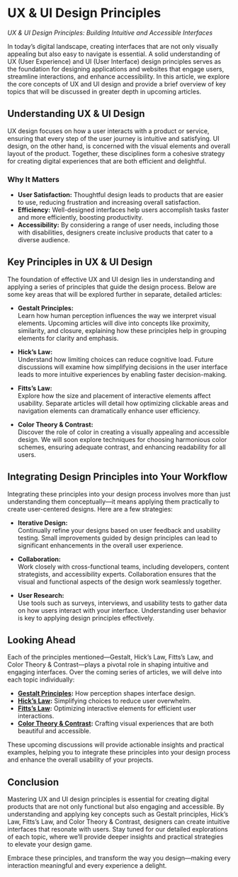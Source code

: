 # UX &amp; UI Design Principles

*UX & UI Design Principles: Building Intuitive and Accessible Interfaces*

In today’s digital landscape, creating interfaces that are not only visually appealing but also easy to navigate is essential. A solid understanding of UX (User Experience) and UI (User Interface) design principles serves as the foundation for designing applications and websites that engage users, streamline interactions, and enhance accessibility. In this article, we explore the core concepts of UX and UI design and provide a brief overview of key topics that will be discussed in greater depth in upcoming articles.

## Understanding UX & UI Design

UX design focuses on how a user interacts with a product or service, ensuring that every step of the user journey is intuitive and satisfying. UI design, on the other hand, is concerned with the visual elements and overall layout of the product. Together, these disciplines form a cohesive strategy for creating digital experiences that are both efficient and delightful.

### Why It Matters

- **User Satisfaction:** Thoughtful design leads to products that are easier to use, reducing frustration and increasing overall satisfaction.
- **Efficiency:** Well-designed interfaces help users accomplish tasks faster and more efficiently, boosting productivity.
- **Accessibility:** By considering a range of user needs, including those with disabilities, designers create inclusive products that cater to a diverse audience.

## Key Principles in UX & UI Design

The foundation of effective UX and UI design lies in understanding and applying a series of principles that guide the design process. Below are some key areas that will be explored further in separate, detailed articles:

- **Gestalt Principles:**  
  Learn how human perception influences the way we interpret visual elements. Upcoming articles will dive into concepts like proximity, similarity, and closure, explaining how these principles help in grouping elements for clarity and emphasis.

- **Hick’s Law:**  
  Understand how limiting choices can reduce cognitive load. Future discussions will examine how simplifying decisions in the user interface leads to more intuitive experiences by enabling faster decision-making.

- **Fitts’s Law:**  
  Explore how the size and placement of interactive elements affect usability. Separate articles will detail how optimizing clickable areas and navigation elements can dramatically enhance user efficiency.

- **Color Theory & Contrast:**  
  Discover the role of color in creating a visually appealing and accessible design. We will soon explore techniques for choosing harmonious color schemes, ensuring adequate contrast, and enhancing readability for all users.

## Integrating Design Principles into Your Workflow

Integrating these principles into your design process involves more than just understanding them conceptually—it means applying them practically to create user-centered designs. Here are a few strategies:

- **Iterative Design:**  
  Continually refine your designs based on user feedback and usability testing. Small improvements guided by design principles can lead to significant enhancements in the overall user experience.

- **Collaboration:**  
  Work closely with cross-functional teams, including developers, content strategists, and accessibility experts. Collaboration ensures that the visual and functional aspects of the design work seamlessly together.

- **User Research:**  
  Use tools such as surveys, interviews, and usability tests to gather data on how users interact with your interface. Understanding user behavior is key to applying design principles effectively.

## Looking Ahead

Each of the principles mentioned—Gestalt, Hick’s Law, Fitts’s Law, and Color Theory & Contrast—plays a pivotal role in shaping intuitive and engaging interfaces. Over the coming series of articles, we will delve into each topic individually:

- **[Gestalt Principles](Frontend-Deeper-Frontend-Gestalt-Principles.md):** How perception shapes interface design.
- **[Hick’s Law](Frontend-Deeper-Frontend-Hick-s-Law.md):** Simplifying choices to reduce user overwhelm.
- **[Fitts’s Law](Frontend-Deeper-Frontend-Fitt-s-Law.md):** Optimizing interactive elements for efficient user interactions.
- **[Color Theory & Contrast](Frontend-Deeper-Frontend-Color-Theory-Contrast.md):** Crafting visual experiences that are both beautiful and accessible.

These upcoming discussions will provide actionable insights and practical examples, helping you to integrate these principles into your design process and enhance the overall usability of your projects.

## Conclusion

Mastering UX and UI design principles is essential for creating digital products that are not only functional but also engaging and accessible. By understanding and applying key concepts such as Gestalt principles, Hick’s Law, Fitts’s Law, and Color Theory & Contrast, designers can create intuitive interfaces that resonate with users. Stay tuned for our detailed explorations of each topic, where we’ll provide deeper insights and practical strategies to elevate your design game.

Embrace these principles, and transform the way you design—making every interaction meaningful and every experience a delight.